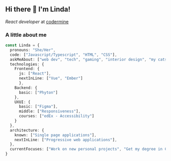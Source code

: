 ## Hi there 👋 I'm Linda!
_React developer_ at [codermine](https://github.com/codermine)

### A little about me
```typescript
const Linda = {
  pronouns: "She/Her",
  code: ["Javascript/Typescript", "HTML", "CSS"],
  askMeAbout: ["web dev", "tech", "gaming", "interior design", "my cats"],
  technologies: {
    Frontend: {
      js: ["React"],
      nextInLine: ["Vue", "Ember"]
      },
    Backend: {
      basic: ["Phyton"]
    },
    UXUI: {
      basic: ["Figma"],
      middle: ["Responsiveness"],
      courses: ["edEx - Accessibility"]
    }
  },
  architecture: {
    known: ["Single page applications"],
    nextInLine: ["Progressive web applications"],
  },
  currentFocuses: ["Work on new personal projects", "Get my degree in CS"]
}
```

<!--
**ohRaindrop/ohRaindrop** is a ✨ _special_ ✨ repository because its `README.md` (this file) appears on your GitHub profile.

Here are some ideas to get you started:

- 🔭 I’m currently working on ...
- 🌱 I’m currently learning ...
- 👯 I’m looking to collaborate on ...
- 🤔 I’m looking for help with ...
- 💬 Ask me about ...
- 📫 How to reach me: ...
- 😄 Pronouns: ...
- ⚡ Fun fact: ...
-->
